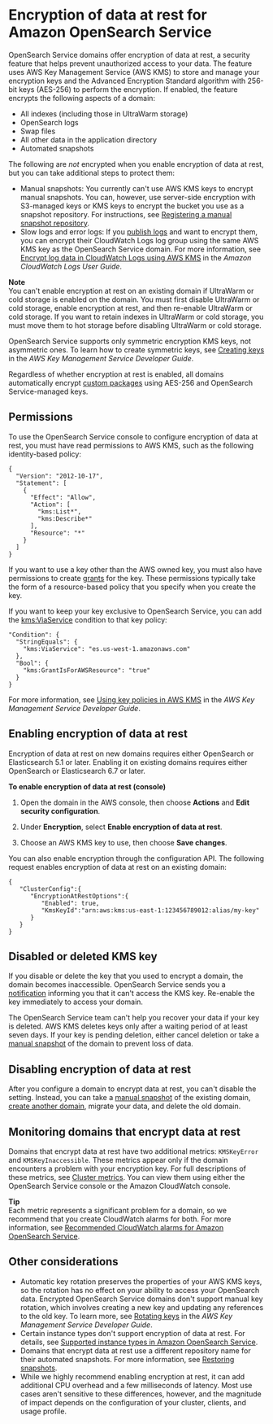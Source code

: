 # Encryption of data at rest for Amazon OpenSearch Service<a name="encryption-at-rest"></a>

OpenSearch Service domains offer encryption of data at rest, a security feature that helps prevent unauthorized access to your data\. The feature uses AWS Key Management Service \(AWS KMS\) to store and manage your encryption keys and the Advanced Encryption Standard algorithm with 256\-bit keys \(AES\-256\) to perform the encryption\. If enabled, the feature encrypts the following aspects of a domain:
+ All indexes \(including those in UltraWarm storage\)
+ OpenSearch logs
+ Swap files
+ All other data in the application directory
+ Automated snapshots

The following are *not* encrypted when you enable encryption of data at rest, but you can take additional steps to protect them:
+ Manual snapshots: You currently can't use AWS KMS keys to encrypt manual snapshots\. You can, however, use server\-side encryption with S3\-managed keys or KMS keys to encrypt the bucket you use as a snapshot repository\. For instructions, see [Registering a manual snapshot repository](managedomains-snapshots.md#managedomains-snapshot-registerdirectory)\.
+ Slow logs and error logs: If you [publish logs](createdomain-configure-slow-logs.md) and want to encrypt them, you can encrypt their CloudWatch Logs log group using the same AWS KMS key as the OpenSearch Service domain\. For more information, see [Encrypt log data in CloudWatch Logs using AWS KMS](https://docs.aws.amazon.com/AmazonCloudWatch/latest/logs/encrypt-log-data-kms.html) in the *Amazon CloudWatch Logs User Guide*\.

**Note**  
You can't enable encryption at rest on an existing domain if UltraWarm or cold storage is enabled on the domain\. You must first disable UltraWarm or cold storage, enable encryption at rest, and then re\-enable UltraWarm or cold storage\. If you want to retain indexes in UltraWarm or cold storage, you must move them to hot storage before disabling UltraWarm or cold storage\.

OpenSearch Service supports only symmetric encryption KMS keys, not asymmetric ones\. To learn how to create symmetric keys, see [Creating keys](https://docs.aws.amazon.com/kms/latest/developerguide/create-keys.html) in the *AWS Key Management Service Developer Guide*\.

Regardless of whether encryption at rest is enabled, all domains automatically encrypt [custom packages](custom-packages.md) using AES\-256 and OpenSearch Service\-managed keys\.

## Permissions<a name="permissions-ear"></a>

To use the OpenSearch Service console to configure encryption of data at rest, you must have read permissions to AWS KMS, such as the following identity\-based policy:

```
{
  "Version": "2012-10-17",
  "Statement": [
    {
      "Effect": "Allow",
      "Action": [
        "kms:List*",
        "kms:Describe*"
      ],
      "Resource": "*"
    }
  ]
}
```

If you want to use a key other than the AWS owned key, you must also have permissions to create [grants](https://docs.aws.amazon.com/kms/latest/developerguide/grants.html) for the key\. These permissions typically take the form of a resource\-based policy that you specify when you create the key\.

If you want to keep your key exclusive to OpenSearch Service, you can add the [kms:ViaService](https://docs.aws.amazon.com/kms/latest/developerguide/policy-conditions.html#conditions-kms-via-service) condition to that key policy:

```
"Condition": {
  "StringEquals": {
    "kms:ViaService": "es.us-west-1.amazonaws.com"
  },
  "Bool": {
    "kms:GrantIsForAWSResource": "true"
  }
}
```

For more information, see [Using key policies in AWS KMS](https://docs.aws.amazon.com/kms/latest/developerguide/key-policies.html) in the *AWS Key Management Service Developer Guide*\.

## Enabling encryption of data at rest<a name="enabling-ear"></a>

Encryption of data at rest on new domains requires either OpenSearch or Elasticsearch 5\.1 or later\. Enabling it on existing domains requires either OpenSearch or Elasticsearch 6\.7 or later\.

**To enable encryption of data at rest \(console\)**

1. Open the domain in the AWS console, then choose **Actions** and **Edit security configuration**\.

1. Under **Encryption**, select **Enable encryption of data at rest**\.

1. Choose an AWS KMS key to use, then choose **Save changes**\.

You can also enable encryption through the configuration API\. The following request enables encryption of data at rest on an existing domain:

```
{
   "ClusterConfig":{
      "EncryptionAtRestOptions":{
         "Enabled": true,
         "KmsKeyId":"arn:aws:kms:us-east-1:123456789012:alias/my-key"
      }
   }
}
```

## Disabled or deleted KMS key<a name="disabled-key"></a>

If you disable or delete the key that you used to encrypt a domain, the domain becomes inaccessible\. OpenSearch Service sends you a [notification](managedomains-notifications.md) informing you that it can't access the KMS key\. Re\-enable the key immediately to access your domain\.

The OpenSearch Service team can't help you recover your data if your key is deleted\. AWS KMS deletes keys only after a waiting period of at least seven days\. If your key is pending deletion, either cancel deletion or take a [manual snapshot](managedomains-snapshots.md) of the domain to prevent loss of data\.

## Disabling encryption of data at rest<a name="disabling-ear"></a>

After you configure a domain to encrypt data at rest, you can't disable the setting\. Instead, you can take a [manual snapshot](managedomains-snapshots.md) of the existing domain, [create another domain](createupdatedomains.md#createdomains), migrate your data, and delete the old domain\.

## Monitoring domains that encrypt data at rest<a name="monitoring-ear"></a>

Domains that encrypt data at rest have two additional metrics: `KMSKeyError` and `KMSKeyInaccessible`\. These metrics appear only if the domain encounters a problem with your encryption key\. For full descriptions of these metrics, see [Cluster metrics](managedomains-cloudwatchmetrics.md#managedomains-cloudwatchmetrics-cluster-metrics)\. You can view them using either the OpenSearch Service console or the Amazon CloudWatch console\.

**Tip**  
Each metric represents a significant problem for a domain, so we recommend that you create CloudWatch alarms for both\. For more information, see [Recommended CloudWatch alarms for Amazon OpenSearch Service](cloudwatch-alarms.md)\.

## Other considerations<a name="ear-considerations"></a>
+ Automatic key rotation preserves the properties of your AWS KMS keys, so the rotation has no effect on your ability to access your OpenSearch data\. Encrypted OpenSearch Service domains don't support manual key rotation, which involves creating a new key and updating any references to the old key\. To learn more, see [Rotating keys](https://docs.aws.amazon.com/kms/latest/developerguide/rotate-keys.html) in the *AWS Key Management Service Developer Guide*\.
+ Certain instance types don't support encryption of data at rest\. For details, see [Supported instance types in Amazon OpenSearch Service](supported-instance-types.md)\.
+ Domains that encrypt data at rest use a different repository name for their automated snapshots\. For more information, see [Restoring snapshots](managedomains-snapshots.md#managedomains-snapshot-restore)\.
+ While we highly recommend enabling encryption at rest, it can add additional CPU overhead and a few milliseconds of latency\. Most use cases aren't sensitive to these differences, however, and the magnitude of impact depends on the configuration of your cluster, clients, and usage profile\.